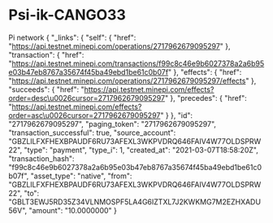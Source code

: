 # Psi-ik-CANGO33
Pi network
{
  "_links": {
    "self": {
      "href": "https://api.testnet.minepi.com/operations/2717962679095297"
    },
    "transaction": {
      "href": "https://api.testnet.minepi.com/transactions/f99c8c46e9b6027378a2a6b95e03b47eb8767a35674f45ba49ebd1be61c0b07f"
    },
    "effects": {
      "href": "https://api.testnet.minepi.com/operations/2717962679095297/effects"
    },
    "succeeds": {
      "href": "https://api.testnet.minepi.com/effects?order=desc\u0026cursor=2717962679095297"
    },
    "precedes": {
      "href": "https://api.testnet.minepi.com/effects?order=asc\u0026cursor=2717962679095297"
    }
  },
  "id": "2717962679095297",
  "paging_token": "2717962679095297",
  "transaction_successful": true,
  "source_account": "GBZLILFXFHEXBPAUDF6RU73AFEXL3WKPVDRQ646FAIV4W77OLDSPRW22",
  "type": "payment",
  "type_i": 1,
  "created_at": "2021-03-07T18:58:20Z",
  "transaction_hash": "f99c8c46e9b6027378a2a6b95e03b47eb8767a35674f45ba49ebd1be61c0b07f",
  "asset_type": "native",
  "from": "GBZLILFXFHEXBPAUDF6RU73AFEXL3WKPVDRQ646FAIV4W77OLDSPRW22",
  "to": "GBLT3EWJ5RD35Z34VLNMOSPF5LA4G6IZTXL7J2KWKMG7M2EZHXADU56V",
  "amount": "10.0000000"
}
